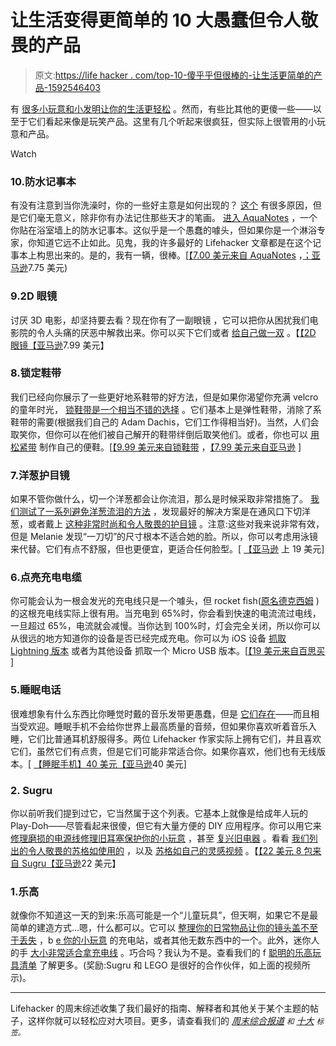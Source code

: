 # 让生活变得更简单的 10 大愚蠢但令人敬畏的产品

> 原文:[https://life hacker . com/top-10-傻乎乎但很棒的-让生活更简单的产品-1592546403](https://lifehacker.com/top-10-silly-but-awesome-products-that-make-life-easier-1592546403)

有 [很多小玩意和小发明](https://lifehacker.com/top-10-gadgets-you-should-have-in-your-go-bag-5858925)[让你的生活更轻松](http://lifehacker.com/rejuvenate-your-workspace-with-these-office-supply-favo-5364380) 。然而，有些比其他的更傻一些——以至于它们看起来像是玩笑产品。这里有几个听起来很疯狂，但实际上很管用的小玩意和产品。

Watch

### 10.防水记事本

有没有注意到当你洗澡时，你的一些好主意是如何出现的？ [这个](http://lifehacker.com/science-explains-why-our-best-ideas-come-in-the-shower-5987858) 有很多原因，但是它们毫无意义，除非你有办法记住那些天才的笔画。 [进入 AquaNotes](https://lifehacker.com/aquanotes-waterproof-notepad-captures-the-great-ideas-y-5800133) ，一个你贴在浴室墙上的防水记事本。这似乎是一个愚蠢的噱头，但如果你是一个淋浴专家，你知道它远不止如此。见鬼，我的许多最好的 Lifehacker 文章都是在这个记事本上构思出来的。是的，我有一辆，很棒。[[【7.00 美元来自 AquaNotes](http://www.myaquanotes.com/) ，[；亚马逊](https://www.amazon.com/dp/B003W09LTQ?asc_campaign=InlineText&asc_refurl=https://lifehacker.com/top-10-silly-but-awesome-products-that-make-life-easier-1592546403&asc_source=&linkCode=ogi&psc=1&smid=A3O31DLQPJTPR7&tag=kinjalifehackerlink-20&th=1)7.75 美元)

### 9.2D 眼镜

讨厌 3D 电影，却坚持要去看？现在你有了一副眼镜 ，它可以把你从困扰我们电影院的令人头痛的厌恶中解救出来。你可以买下它们或者 [给自己做一双](http://lifehacker.com/diy-2d-glasses-help-you-avoid-the-pain-of-3d-movies-5757835) 。【[【2D 眼镜](http://www.2d-glasses.com/)[【亚马逊](http://www.amazon.com/gp/product/B004X4L1UC?asc_campaign=InlineText&asc_refurl=https://lifehacker.com/top-10-silly-but-awesome-products-that-make-life-easier-1592546403&asc_source=&tag=kinjalifehackerlink-20)7.99 美元】

### 8.锁定鞋带

我们已经向你展示了一些更好地系鞋带的好方法，但是如果你渴望你充满 velcro 的童年时光， [锁鞋带是一个相当不错的选择](http://lifehacker.com/lock-laces-eliminate-the-need-to-tie-your-shoes-ever-ag-5994397) 。它们基本上是弹性鞋带，消除了系鞋带的需要(根据我们自己的 Adam Dachis，它们工作得相当好)。当然，人们会取笑你，但你可以在他们被自己解开的鞋带绊倒后取笑他们。或者，你也可以 [用松紧带](http://lifehacker.com/turn-your-laced-shoes-into-slip-ons-5689735) 制作自己的便鞋。[[【9.99 美元来自锁鞋带](http://www.locklaces.com/) ，[【7.99 美元来自亚马逊](https://www.amazon.com/dp/B007DLVLDY?asc_campaign=InlineText&asc_refurl=https://lifehacker.com/top-10-silly-but-awesome-products-that-make-life-easier-1592546403&asc_source=&linkCode=ogi&psc=1&smid=A3I9C9BZPK2NA7&tag=kinjalifehackerlink-20&th=1) ]

### 7.洋葱护目镜

如果不管你做什么，切一个洋葱都会让你流泪，那么是时候采取非常措施了。 [我们测试了一系列避免洋葱流泪的方法](https://lifehacker.com/tested-the-best-tear-free-tricks-for-cutting-onions-476088845) ，发现最好的解决方案是在通风口下切洋葱，或者戴上 [这种非常时尚和令人敬畏的护目镜](https://www.amazon.com/dp/B0014SQU1A?asc_campaign=InlineText&asc_refurl=https://lifehacker.com/top-10-silly-but-awesome-products-that-make-life-easier-1592546403&asc_source=&linkCode=ogi&psc=1&smid=ATVPDKIKX0DER&tag=kinjalifehackerlink-20&th=1) 。注意:这些对我来说非常有效，但是 Melanie 发现“一刀切”的尺寸根本不适合她的脸。所以，你可以考虑用泳镜来代替。它们有点不舒服，但也更便宜，更适合任何脸型。[ [【亚马逊](https://www.amazon.com/dp/B0014SQU1A?asc_campaign=InlineText&asc_refurl=https://lifehacker.com/top-10-silly-but-awesome-products-that-make-life-easier-1592546403&asc_source=&linkCode=ogi&psc=1&smid=ATVPDKIKX0DER&tag=kinjalifehackerlink-20&th=1) 上 19 美元]

### 6.点亮充电电缆

你可能会认为一根会发光的充电线只是一个噱头，但 rocket fish([原名德克西姆](http://lifehacker.com/dexim-visible-green-charger-lights-up-so-you-can-see-yo-5881815?rev=1403114918) )的这根充电线实际上很有用。当充电到 65%时，你会看到快速的电流流过电线，一旦超过 65%，电流就会减慢。当你达到 100%时，灯会完全关闭，所以你可以从很远的地方知道你的设备是否已经完成充电。你可以为 iOS 设备 [抓取 Lightning 版本](http://www.rocketfishproducts.com/products/mobile-phones-gps/RF-LASC5W.html) 或者为其他设备 抓取一个 Micro USB 版本。[[【19 美元来自百思买](http://www.bestbuy.com/site/rocketfish-3-lighted-lightning-charge-sync-cable/9320084.p) ]

### 5.睡眠电话

很难想象有什么东西比你睡觉时戴的音乐发带更愚蠢，但是 [它们存在](http://lifehacker.com/sleepphones-let-you-listen-to-music-through-a-comfortab-5861614)——而且相当受欢迎。睡眠手机不会给你世界上最高质量的音频，但如果你喜欢听着音乐入睡，它们比普通耳机舒服得多。两位 Lifehacker 作家实际上拥有它们，并且喜欢它们，虽然它们有点贵，但是它们可能非常适合你。如果你喜欢，他们也有无线版本。[ [【睡眠手机】40 美元](http://www.sleepphones.com/)[【亚马逊](https://www.amazon.com/dp/B0046H8ZDW?asc_campaign=InlineText&asc_refurl=https://lifehacker.com/top-10-silly-but-awesome-products-that-make-life-easier-1592546403&asc_source=&linkCode=ogi&psc=1&smid=APT42FX9RQUS&tag=kinjalifehackerlink-20&th=1)40 美元]

### 2\. Sugru

你以前听我们提到过它，它当然属于这个列表。它基本上就像是给成年人玩的 Play-Doh——尽管看起来很傻，但它有大量方便的 DIY 应用程序。你可以用它来 [修理磨损的电源线](http://lifehacker.com/use-sugru-to-fix-an-exposed-laptop-power-cord-5643706)[修理旧耳塞](http://lifehacker.com/repair-even-the-most-damaged-of-earbuds-with-sugru-5855914)[保护你的小玩意](http://lifehacker.com/replace-laptop-bumpers-with-sugru-5972324) ，甚至 [复兴旧电器](http://lifehacker.com/replace-worn-off-appliance-lettering-with-sugru-558011257) 。看看 [我们列出的令人敬畏的苏格如使用的](https://lifehacker.com/top-10-diy-miracles-you-can-accomplish-with-sugru-756259927) ，以及 [苏格如自己的灵感视频](http://lifehacker.com/silence-noisy-household-items-with-sugru-1582055636) 。【[【22 美元 8 包来自 Sugru](http://sugru.com/)[【亚马逊](https://www.amazon.com/dp/B008URBC9I?asc_campaign=InlineText&asc_refurl=https://lifehacker.com/top-10-silly-but-awesome-products-that-make-life-easier-1592546403&asc_source=&linkCode=ogi&psc=1&smid=ATVPDKIKX0DER&tag=kinjalifehackerlink-20&th=1)22 美元】

### 1.乐高

就像你不知道这一天的到来:乐高可能是一个“儿童玩具”，但天啊，如果它不是最简单的建造方式...嗯，什么都可以。它可以 [整理你的日常物品](http://lifehacker.com/how-to-build-a-lego-organizer-for-your-keys-and-everyda-639469766)[让你的镜头盖不至于丢失](http://lifehacker.com/never-lose-a-lens-cap-with-the-help-of-a-lego-brick-5980237) ，b [e 你的小玩意](http://lifehacker.com/the-bays-are-color-coded-for-each-of-my-kids-devices-1575074746) 的充电站，或者其他无数东西中的一个。此外，迷你人的手 [大小非常适合拿充电线](http://lifehacker.com/lego-figures-make-perfect-cable-holders-1586830454) 。巧合吗？我认为不是。查看我们的 f [聪明的乐高玩具清单](https://lifehacker.com/the-most-productive-uses-for-legos-1574965232) 了解更多。(奖励:Sugru 和 LEGO 是很好的合作伙伴，如上面的视频所示)。

* * *

Lifehacker 的周末综述收集了我们最好的指南、解释者和其他关于某个主题的帖子，这样你就可以轻松应对大项目。更多，请查看我们的 [*周末综合报道*](http://lifehacker.com/tag/weekend-roundup) <small>*和*</small> [*十大*](http://lifehacker.com/tag/lifehacker-top-10) <small>*标签。*</small>